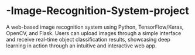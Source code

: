 # -Image-Recognition-System-project
A web-based image recognition system using Python, TensorFlow/Keras, OpenCV, and Flask. Users can upload images through a simple interface and receive real-time object classification results, showcasing deep learning in action through an intuitive and interactive web app.
